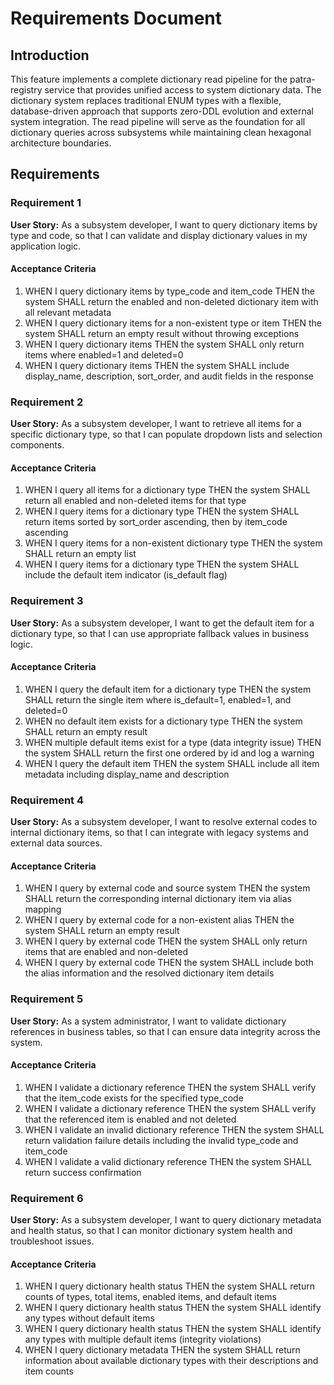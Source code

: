 # Requirements Document

## Introduction

This feature implements a complete dictionary read pipeline for the patra-registry service that provides unified access to system dictionary data. The dictionary system replaces traditional ENUM types with a flexible, database-driven approach that supports zero-DDL evolution and external system integration. The read pipeline will serve as the foundation for all dictionary queries across subsystems while maintaining clean hexagonal architecture boundaries.

## Requirements

### Requirement 1

**User Story:** As a subsystem developer, I want to query dictionary items by type and code, so that I can validate and display dictionary values in my application logic.

#### Acceptance Criteria

1. WHEN I query dictionary items by type_code and item_code THEN the system SHALL return the enabled and non-deleted dictionary item with all relevant metadata
2. WHEN I query dictionary items for a non-existent type or item THEN the system SHALL return an empty result without throwing exceptions
3. WHEN I query dictionary items THEN the system SHALL only return items where enabled=1 and deleted=0
4. WHEN I query dictionary items THEN the system SHALL include display_name, description, sort_order, and audit fields in the response

### Requirement 2

**User Story:** As a subsystem developer, I want to retrieve all items for a specific dictionary type, so that I can populate dropdown lists and selection components.

#### Acceptance Criteria

1. WHEN I query all items for a dictionary type THEN the system SHALL return all enabled and non-deleted items for that type
2. WHEN I query items for a dictionary type THEN the system SHALL return items sorted by sort_order ascending, then by item_code ascending
3. WHEN I query items for a non-existent dictionary type THEN the system SHALL return an empty list
4. WHEN I query items for a dictionary type THEN the system SHALL include the default item indicator (is_default flag)

### Requirement 3

**User Story:** As a subsystem developer, I want to get the default item for a dictionary type, so that I can use appropriate fallback values in business logic.

#### Acceptance Criteria

1. WHEN I query the default item for a dictionary type THEN the system SHALL return the single item where is_default=1, enabled=1, and deleted=0
2. WHEN no default item exists for a dictionary type THEN the system SHALL return an empty result
3. WHEN multiple default items exist for a type (data integrity issue) THEN the system SHALL return the first one ordered by id and log a warning
4. WHEN I query the default item THEN the system SHALL include all item metadata including display_name and description

### Requirement 4

**User Story:** As a subsystem developer, I want to resolve external codes to internal dictionary items, so that I can integrate with legacy systems and external data sources.

#### Acceptance Criteria

1. WHEN I query by external code and source system THEN the system SHALL return the corresponding internal dictionary item via alias mapping
2. WHEN I query by external code for a non-existent alias THEN the system SHALL return an empty result
3. WHEN I query by external code THEN the system SHALL only return items that are enabled and non-deleted
4. WHEN I query by external code THEN the system SHALL include both the alias information and the resolved dictionary item details

### Requirement 5

**User Story:** As a system administrator, I want to validate dictionary references in business tables, so that I can ensure data integrity across the system.

#### Acceptance Criteria

1. WHEN I validate a dictionary reference THEN the system SHALL verify that the item_code exists for the specified type_code
2. WHEN I validate a dictionary reference THEN the system SHALL verify that the referenced item is enabled and not deleted
3. WHEN I validate an invalid dictionary reference THEN the system SHALL return validation failure details including the invalid type_code and item_code
4. WHEN I validate a valid dictionary reference THEN the system SHALL return success confirmation

### Requirement 6

**User Story:** As a subsystem developer, I want to query dictionary metadata and health status, so that I can monitor dictionary system health and troubleshoot issues.

#### Acceptance Criteria

1. WHEN I query dictionary health status THEN the system SHALL return counts of types, total items, enabled items, and default items
2. WHEN I query dictionary health status THEN the system SHALL identify any types without default items
3. WHEN I query dictionary health status THEN the system SHALL identify any types with multiple default items (integrity violations)
4. WHEN I query dictionary metadata THEN the system SHALL return information about available dictionary types with their descriptions and item counts